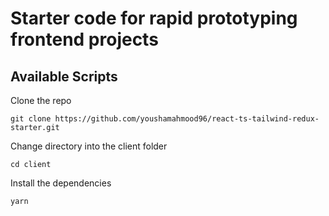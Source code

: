 # Starter code for rapid prototyping frontend projects


## Available Scripts

Clone the repo

`git clone https://github.com/youshamahmood96/react-ts-tailwind-redux-starter.git`

Change directory into the client folder

`cd client`

Install the dependencies

`yarn`

